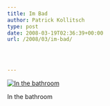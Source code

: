 ```yaml
---
title: Im Bad
author: Patrick Kollitsch
type: post
date: 2008-03-19T02:36:39+00:00
url: /2008/03/im-bad/




---
```

<div class="flickr">
  <a href="http://www.flickr.com/photos/schreibblogade/2345872798/" title="In the bathroom"><img src="//farm4.static.flickr.com/3027/2345872798_8c62625e3b.jpg" alt="In the bathroom" /></a></p> 
  
  <p>
    In the bathroom
  </p>
</div>